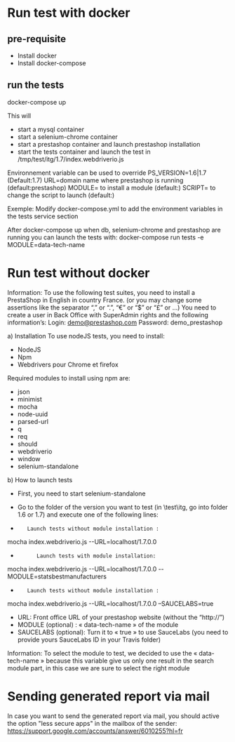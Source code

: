 # Run test with docker

## pre-requisite
- Install docker
- Install docker-compose

## run the tests
docker-compose up

This will
- start a mysql container
- start a selenium-chrome container
- start a prestashop container and launch prestashop installation
- start the tests container and launch the test in /tmp/test/itg/1.7/index.webdriverio.js

Environnement variable can be used to override
PS_VERSION=1.6|1.7 (Default:1.7)
URL=domain name where prestashop is running (default:prestashop)
MODULE= to install a module (default:)
SCRIPT= to change the script to launch (default:)

Exemple:
Modify docker-compose.yml to add the environment variables in the tests service section

After docker-compose up when db, selenium-chrome and prestashop are running you can launch the tests with:
docker-compose run tests -e MODULE=data-tech-name


# Run test without docker
Information: To use the following test suites, you need to install a PrestaShop in English in country France.
(or you may change some assertions like the separator “,” or “.”, “€” or “$” or “£” or …)
You need to create a user in Back Office with SuperAdmin rights and the following information’s:
Login: demo@prestashop.com
Password: demo_prestashop

a)	Installation
To use nodeJS tests, you need to install:
-	NodeJS
-	Npm
-	Webdrivers pour Chrome et firefox

Required modules to install using npm are:
-	json
-	minimist
-	mocha
-	node-uuid
-	parsed-url
-	q
-	req
-	should
-	webdriverio
-	window
-	selenium-standalone

b)	How to launch tests

-	First, you need to start selenium-standalone
-	Go to the folder of the version you want to test (in \test\itg, go into folder 1.6 or 1.7) and execute one of the following lines:

-        Launch tests without module installation :
mocha index.webdriverio.js --URL=localhost/1.7.0.0

-           Launch tests with module installation:
mocha index.webdriverio.js --URL=localhost/1.7.0.0 --MODULE=statsbestmanufacturers

-        Launch tests without module installation :
mocha index.webdriverio.js --URL=localhost/1.7.0.0 –SAUCELABS=true



-	URL: Front office URL of your prestashop website (without the “http://”)
-	MODULE (optional) : « data-tech-name »  of the module
-	SAUCELABS (optional): Turn it to « true » to use SauceLabs (you need to provide yours SauceLabs ID in your Travis folder)


Information: To select the module to test, we decided to use the « data-tech-name » because this variable give us only one result in the search module part, in this case we are sure to select the right module

# Sending generated report via mail
In case you want to send the generated report via mail, you should active the option "less secure apps" in the mailbox of the sender:
https://support.google.com/accounts/answer/6010255?hl=fr
